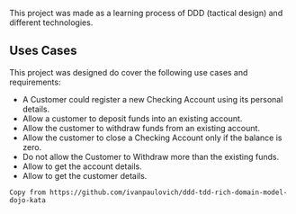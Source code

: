 This project was made as a learning process of DDD (tactical design) and different technologies.

## Uses Cases
This project was designed do cover the following use cases and requirements:

+ A Customer could register a new Checking Account using its personal details.
+ Allow a customer to deposit funds into an existing account.
+ Allow the customer to withdraw funds from an existing account.
+ Allow the customer to close a Checking Account only if the balance is zero.
+ Do not allow the Customer to Withdraw more than the existing funds.
+ Allow to get the account details.
+ Allow to get the customer details.

`Copy from https://github.com/ivanpaulovich/ddd-tdd-rich-domain-model-dojo-kata`

